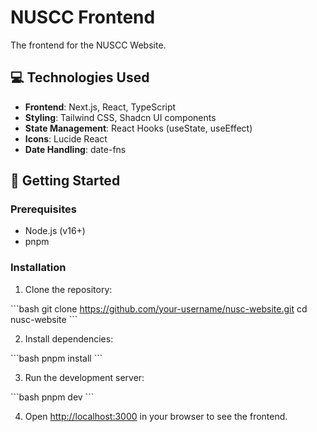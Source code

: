 # NUSCC Frontend

The frontend for the NUSCC Website.

## 💻 Technologies Used

- **Frontend**: Next.js, React, TypeScript
- **Styling**: Tailwind CSS, Shadcn UI components
- **State Management**: React Hooks (useState, useEffect)
- **Icons**: Lucide React
- **Date Handling**: date-fns

## 🚀 Getting Started

### Prerequisites

- Node.js (v16+)
- pnpm

### Installation

1. Clone the repository:

\`\`\`bash
git clone https://github.com/your-username/nusc-website.git
cd nusc-website
\`\`\`

2. Install dependencies:

\`\`\`bash
pnpm install
\`\`\`

3. Run the development server:

\`\`\`bash
pnpm dev
\`\`\`

4. Open <http://localhost:3000> in your browser to see the frontend.
